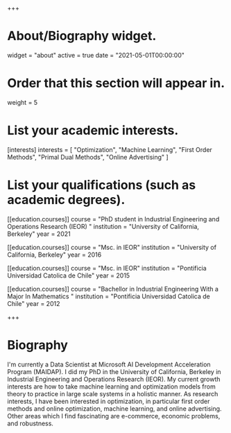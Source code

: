 +++
# About/Biography widget.
widget = "about"
active = true
date = "2021-05-01T00:00:00"

# Order that this section will appear in.
weight = 5

# List your academic interests.
[interests]
  interests = [
    "Optimization",
    "Machine Learning",
    "First Order Methods",
    "Primal Dual Methods",
	"Online Advertising"
  ]

# List your qualifications (such as academic degrees).
[[education.courses]]
  course = "PhD student in Industrial Engineering and Operations Research (IEOR) "
  institution = "University of California, Berkeley"
  year = 2021

[[education.courses]]
  course = "Msc. in IEOR"
  institution = "University of California, Berkeley"
  year = 2016

[[education.courses]]
  course = "Msc. in IEOR"
  institution = "Pontificia Universidad Catolica de Chile"
  year = 2015

[[education.courses]]
  course = "Bachellor in Industrial Engineering With a Major In Mathematics "
  institution = "Pontificia Universidad Catolica de Chile"
  year = 2012
 
+++

# Biography
I'm currently a Data Scientist at Microsoft AI Development Acceleration Program (MAIDAP). I did my PhD in the University of California, Berkeley in Industrial Engineering and Operations Research (IEOR). My current growth interests are how to take machine learning and optimization models from theory to practice in large scale systems in a holistic manner. As research interests, I have been interested in optimization, in particular first order methods and online optimization, machine learning, and online advertising.  Other areas which I find fascinating are e-commerce, economic problems, and robustness. 